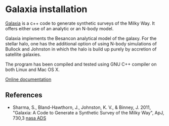 # Galaxia installation

[Galaxia](https://galaxia.sourceforge.net) is a c++ code to generate synthetic surveys of the Milky Way.
It offers either use of an analytic or an N-body model.

Galaxia implements the Besancon analytical model of the galaxy.
For the stellar halo, one has the additional option of using N-body simulations of Bullock and Johnston in which the halo is build up purely by accretion of satellite galaxies.

The program has been compiled and tested using GNU C++ compiler on both Linux and Mac OS X.

[Online documentation](https://galaxia.sourceforge.net/Galaxia3pub.html)


## References

* Sharma, S., Bland-Hawthorn, J., Johnston, K. V., & Binney, J. 2011, "Galaxia: A Code to Generate a Synthetic Survey of the Milky Way", ApJ, 730,3 [nasa ADS](https://ui.adsabs.harvard.edu/abs/2011ApJ...730....3S/abstract)